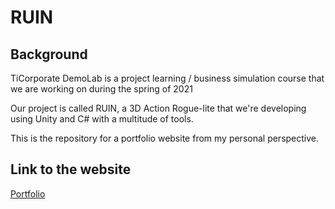 # RUIN

## Background

TiCorporate DemoLab is a project learning / business simulation course that we are working on during the spring of 2021 

Our project is called RUIN, a 3D Action Rogue-lite that we're developing using Unity and C# with a multitude of tools. 

This is the repository for a portfolio website from my personal perspective.

## Link to the website

[Portfolio](https://hyyryaapolainen.github.io/ruinportfolio/ "Website Link")

